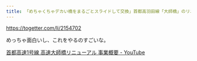 ```yaml
---
title: 「めちゃくちゃデカい橋をまるごとスライドして交換」首都高羽田線「大師橋」のリニューアル工事が激ヤバ案件だった - Togetter
---
```


https://togetter.com/li/2154702

めっちゃ面白いし、これをやるのすごいな。

[首都高速1号線 高速大師橋リニューアル 事業概要 - YouTube](https://youtu.be/HCG1e3c4fzM)

